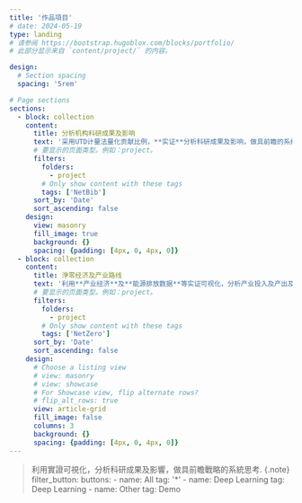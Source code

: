 ```yaml
---
title: '作品項目'
# date: 2024-05-19
type: landing
# 请参阅 https://bootstrap.hugoblox.com/blocks/portfolio/  
# 此部分显示来自 `content/project/` 的内容。

design:
  # Section spacing
  spacing: '5rem'

# Page sections
sections:
  - block: collection
    content:
      title: 分析机构科研成果及影响
      text: '采用UTD计量法量化贡献比例，**实证**分析科研成果及影响，做具前瞻的系统决策，如科研经费、人员等的投入产出。'
      # 要显示的页面类型。例如：project。
      filters:
        folders:
          - project
        # Only show content with these tags
        tags: ['NetBib']
      sort_by: 'Date'
      sort_ascending: false
    design:
      view: masonry
      fill_image: true
      background: {}
      spacing: {padding: [4px, 0, 4px, 0]}
  - block: collection
    content:
      title: 淨零经济及产业路线
      text: '利用**产业经济**及**能源排放数据**等实证可视化，分析产业投入及产出及排放影响，做具战略的系统思考。'
      # 要显示的页面类型。例如：project。
      filters:
        folders:
          - project
        # Only show content with these tags
        tags: ['NetZero']
      sort_by: 'Date'
      sort_ascending: false
    design:
      # Choose a listing view
      # view: masonry 
      # view: showcase
      # For Showcase view, flip alternate rows?
      # flip_alt_rows: true
      view: article-grid
      fill_image: false
      columns: 3
      background: {}
      spacing: {padding: [4px, 0, 4px, 0]}
---
```

> 利用實證可視化，分析科研成果及影響，做具前瞻戰略的系統思考. 
{.note} 
      filter_button:
      buttons:
        - name: All
          tag: '*'
        - name: Deep Learning
          tag: Deep Learning
        - name: Other
          tag: Demo
